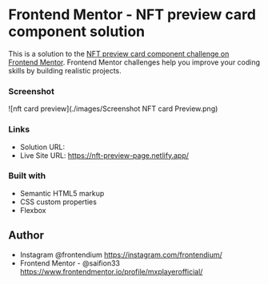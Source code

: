 # Frontend Mentor - NFT preview card component solution

This is a solution to the [NFT preview card component challenge on Frontend Mentor](https://www.frontendmentor.io/challenges/nft-preview-card-component-SbdUL_w0U). Frontend Mentor challenges help you improve your coding skills by building realistic projects. 

### Screenshot

![nft card preview](./images/Screenshot NFT card Preview.png)


### Links

- Solution URL: 
- Live Site URL: https://nft-preview-page.netlify.app/

### Built with

- Semantic HTML5 markup
- CSS custom properties
- Flexbox

## Author

- Instagram @frontendium https://instagram.com/frontendium/
- Frontend Mentor - @saifion33  https://www.frontendmentor.io/profile/mxplayerofficial/

